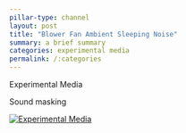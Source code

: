 ```yaml
---
pillar-type: channel
layout: post
title: "Blower Fan Ambient Sleeping Noise"
summary: a brief summary
categories: experimental media
permalink: /:categories
---
```

<p>Experimental Media</p>
Sound masking

[![Experimental Media](http://img.youtube.com/vi/mUCuTO-vktc/0.jpg)](http://www.youtube.com/watch?v=mUCuTO-vktc "Blower Fan Ambient Sleeping Noise")